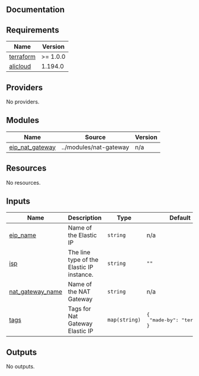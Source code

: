## Documentation

<!-- BEGINNING OF PRE-COMMIT-TERRAFORM DOCS HOOK -->

## Requirements

| Name                                                                     | Version  |
| ------------------------------------------------------------------------ | -------- |
| <a name="requirement_terraform"></a> [terraform](#requirement_terraform) | >= 1.0.0 |
| <a name="requirement_alicloud"></a> [alicloud](#requirement_alicloud)    | 1.194.0  |

## Providers

No providers.

## Modules

| Name                                                                               | Source                 | Version |
| ---------------------------------------------------------------------------------- | ---------------------- | ------- |
| <a name="module_eip_nat_gateway"></a> [eip\_nat\_gateway](#module_eip_nat_gateway) | ../modules/nat-gateway | n/a     |

## Resources

No resources.

## Inputs

| Name                                                                                | Description                               | Type          | Default                                      | Required |
| ----------------------------------------------------------------------------------- | ----------------------------------------- | ------------- | -------------------------------------------- | :------: |
| <a name="input_eip_name"></a> [eip\_name](#input_eip_name)                          | Name of the Elastic IP                    | `string`      | n/a                                          |   yes    |
| <a name="input_isp"></a> [isp](#input_isp)                                          | The line type of the Elastic IP instance. | `string`      | `""`                                         |    no    |
| <a name="input_nat_gateway_name"></a> [nat\_gateway\_name](#input_nat_gateway_name) | Name of the NAT Gateway                   | `string`      | n/a                                          |   yes    |
| <a name="input_tags"></a> [tags](#input_tags)                                       | Tags for Nat Gateway Elastic IP           | `map(string)` | <pre>{<br> "made-by": "terraform"<br>}</pre> |    no    |

## Outputs

No outputs.

<!-- END OF PRE-COMMIT-TERRAFORM DOCS HOOK -->
